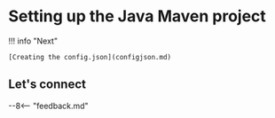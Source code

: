 # Setting up the Java Maven project

!!! info "Next"

    [Creating the config.json](configjson.md)

## Let's connect

--8<-- "feedback.md"
